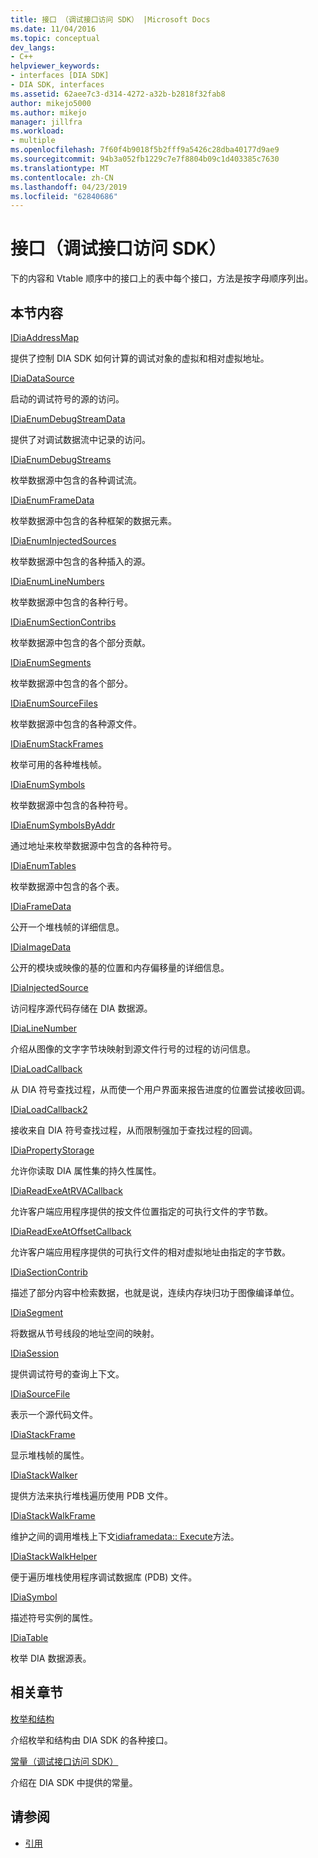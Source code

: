 ```yaml
---
title: 接口 （调试接口访问 SDK） |Microsoft Docs
ms.date: 11/04/2016
ms.topic: conceptual
dev_langs:
- C++
helpviewer_keywords:
- interfaces [DIA SDK]
- DIA SDK, interfaces
ms.assetid: 62aee7c3-d314-4272-a32b-b2818f32fab8
author: mikejo5000
ms.author: mikejo
manager: jillfra
ms.workload:
- multiple
ms.openlocfilehash: 7f60f4b9018f5b2fff9a5426c28dba40177d9ae9
ms.sourcegitcommit: 94b3a052fb1229c7e7f8804b09c1d403385c7630
ms.translationtype: MT
ms.contentlocale: zh-CN
ms.lasthandoff: 04/23/2019
ms.locfileid: "62840686"
---
```

# <a name="interfaces-debug-interface-access-sdk"></a>接口（调试接口访问 SDK）
下的内容和 Vtable 顺序中的接口上的表中每个接口，方法是按字母顺序列出。

## <a name="in-this-section"></a>本节内容

[IDiaAddressMap](../../debugger/debug-interface-access/idiaaddressmap.md)

提供了控制 DIA SDK 如何计算的调试对象的虚拟和相对虚拟地址。

[IDiaDataSource](../../debugger/debug-interface-access/idiadatasource.md)

启动的调试符号的源的访问。

[IDiaEnumDebugStreamData](../../debugger/debug-interface-access/idiaenumdebugstreamdata.md)

提供了对调试数据流中记录的访问。

[IDiaEnumDebugStreams](../../debugger/debug-interface-access/idiaenumdebugstreams.md)

枚举数据源中包含的各种调试流。

[IDiaEnumFrameData](../../debugger/debug-interface-access/idiaenumframedata.md)

枚举数据源中包含的各种框架的数据元素。

[IDiaEnumInjectedSources](../../debugger/debug-interface-access/idiaenuminjectedsources.md)

枚举数据源中包含的各种插入的源。

[IDiaEnumLineNumbers](../../debugger/debug-interface-access/idiaenumlinenumbers.md)

枚举数据源中包含的各种行号。

[IDiaEnumSectionContribs](../../debugger/debug-interface-access/idiaenumsectioncontribs.md)

枚举数据源中包含的各个部分贡献。

[IDiaEnumSegments](../../debugger/debug-interface-access/idiaenumsegments.md)

枚举数据源中包含的各个部分。

[IDiaEnumSourceFiles](../../debugger/debug-interface-access/idiaenumsourcefiles.md)

枚举数据源中包含的各种源文件。

[IDiaEnumStackFrames](../../debugger/debug-interface-access/idiaenumstackframes.md)

枚举可用的各种堆栈帧。

[IDiaEnumSymbols](../../debugger/debug-interface-access/idiaenumsymbols.md)

枚举数据源中包含的各种符号。

[IDiaEnumSymbolsByAddr](../../debugger/debug-interface-access/idiaenumsymbolsbyaddr.md)

通过地址来枚举数据源中包含的各种符号。

[IDiaEnumTables](../../debugger/debug-interface-access/idiaenumtables.md)

枚举数据源中包含的各个表。

[IDiaFrameData](../../debugger/debug-interface-access/idiaframedata.md)

公开一个堆栈帧的详细信息。

[IDiaImageData](../../debugger/debug-interface-access/idiaimagedata.md)

公开的模块或映像的基的位置和内存偏移量的详细信息。

[IDiaInjectedSource](../../debugger/debug-interface-access/idiainjectedsource.md)

访问程序源代码存储在 DIA 数据源。

[IDiaLineNumber](../../debugger/debug-interface-access/idialinenumber.md)

介绍从图像的文字字节块映射到源文件行号的过程的访问信息。

[IDiaLoadCallback](../../debugger/debug-interface-access/idialoadcallback.md)

从 DIA 符号查找过程，从而使一个用户界面来报告进度的位置尝试接收回调。

[IDiaLoadCallback2](../../debugger/debug-interface-access/idialoadcallback2.md)

接收来自 DIA 符号查找过程，从而限制强加于查找过程的回调。

[IDiaPropertyStorage](../../debugger/debug-interface-access/idiapropertystorage.md)

允许你读取 DIA 属性集的持久性属性。

[IDiaReadExeAtRVACallback](../../debugger/debug-interface-access/idiareadexeatrvacallback.md)

允许客户端应用程序提供的按文件位置指定的可执行文件的字节数。

[IDiaReadExeAtOffsetCallback](../../debugger/debug-interface-access/idiareadexeatoffsetcallback.md)

允许客户端应用程序提供的可执行文件的相对虚拟地址由指定的字节数。

[IDiaSectionContrib](../../debugger/debug-interface-access/idiasectioncontrib.md)

描述了部分内容中检索数据，也就是说，连续内存块归功于图像编译单位。

[IDiaSegment](../../debugger/debug-interface-access/idiasegment.md)

将数据从节号线段的地址空间的映射。

[IDiaSession](../../debugger/debug-interface-access/idiasession.md)

提供调试符号的查询上下文。

[IDiaSourceFile](../../debugger/debug-interface-access/idiasourcefile.md)

表示一个源代码文件。

[IDiaStackFrame](../../debugger/debug-interface-access/idiastackframe.md)

显示堆栈帧的属性。

[IDiaStackWalker](../../debugger/debug-interface-access/idiastackwalker.md)

提供方法来执行堆栈遍历使用 PDB 文件。

[IDiaStackWalkFrame](../../debugger/debug-interface-access/idiastackwalkframe.md)

维护之间的调用堆栈上下文[idiaframedata:: Execute](../../debugger/debug-interface-access/idiaframedata-execute.md)方法。

[IDiaStackWalkHelper](../../debugger/debug-interface-access/idiastackwalkhelper.md)

便于遍历堆栈使用程序调试数据库 (PDB) 文件。

[IDiaSymbol](../../debugger/debug-interface-access/idiasymbol.md)

描述符号实例的属性。

[IDiaTable](../../debugger/debug-interface-access/idiatable.md)

枚举 DIA 数据源表。

## <a name="related-sections"></a>相关章节
[枚举和结构](../../debugger/debug-interface-access/enumerations-and-structures.md)

介绍枚举和结构由 DIA SDK 的各种接口。

[常量（调试接口访问 SDK）](../../debugger/debug-interface-access/constants-debug-interface-access-sdk.md)

介绍在 DIA SDK 中提供的常量。

## <a name="see-also"></a>请参阅

- [引用](../../debugger/debug-interface-access/debug-interface-access-sdk-reference.md)